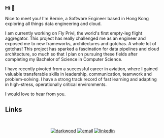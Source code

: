 ### Hi  👋

Nice to meet you! I'm Bernie, a Software Engineer based in Hong Kong exploring all things data engineering and cloud.

I am currently working on Fly Privi, the world's first empty-leg flight aggregator. This project has really challenged me as an engineer and exposed me to new frameworks, architectures and gotchas. A whole lot of gotchas! This project has sparked a fascination for data pipelines and cloud architecture, so much so that I plan on pursuing these fields after completing my Bachelor of Science in Computer Science.

I have recently pivoted from a successful career in aviation, where I gained valuable transferable skills in leadership, communication, teamwork and problem-solving. I have a strong track record of fast learning and adapting in high-stress, operationally critical environments.

I would love to hear from you.
<br />


## Links
<br />
<p align="center">
  <a href="https://bernie.codes"><img src="https://img.icons8.com/fluent/42/000000/domain.png" alt="darkwood"/></a>
  <a href="mailto:bernard.oosthuizen@gmail.com"><img src="https://img.icons8.com/color/42/000000/gmail.png" alt="email"/></a>
  <a href="https://www.linkedin.com/in/bernardoosthuizen"><img src="https://img.icons8.com/color/42/000000/linkedin.png" alt="linkedin"/></a>
</p>

